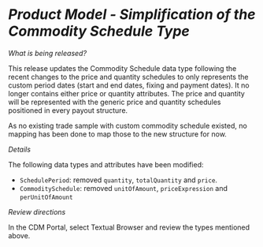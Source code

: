 # *Product Model - Simplification of the Commodity Schedule Type*

_What is being released?_

This release updates the Commodity Schedule data type following the recent changes to the price and quantity schedules to only represents the custom period dates (start and end dates, fixing and payment dates). It no longer contains either price or quantity attributes. The price and quantity will be represented with the generic price and quantity schedules positioned in every payout structure.

As no existing trade sample with custom commodity schedule existed, no mapping has been done to map those to the new structure for now.

_Details_

The following data types and attributes have been modified:

- `SchedulePeriod`: removed `quantity`, `totalQuantity` and `price`.
- `CommoditySchedule`: removed `unitOfAmount`, `priceExpression` and `perUnitOfAmount`

_Review directions_

In the CDM Portal, select Textual Browser and review the types mentioned above.
